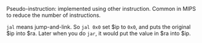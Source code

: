 Pseudo-instruction: implemented using other instruction. Common in MIPS to reduce the number of instructions.

`jal` means jump-and-link. So `jal 0x0` set $ip to `0x0`, and puts the original $ip into $ra. Later when you do `jar`, it would put the value in $ra into $ip.